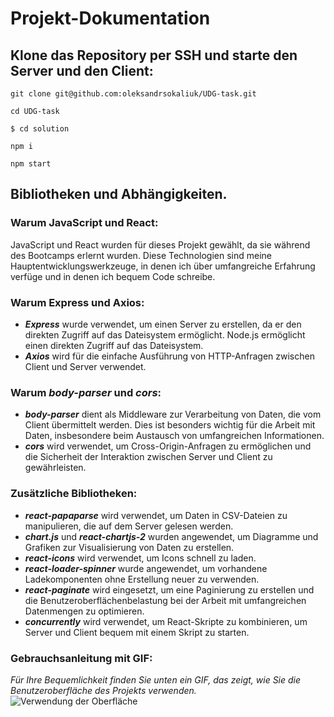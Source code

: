 # Projekt-Dokumentation

## Klone das Repository per SSH und starte den Server und den Client:

```
git clone git@github.com:oleksandrsokaliuk/UDG-task.git
```

```
cd UDG-task
```

```
$ cd solution
```

```
npm i
```

```
npm start
```

## Bibliotheken und Abhängigkeiten.

### Warum JavaScript und React:

JavaScript und React wurden für dieses Projekt gewählt, da sie während des Bootcamps erlernt wurden. Diese Technologien sind meine Hauptentwicklungswerkzeuge, in denen ich über umfangreiche Erfahrung verfüge und in denen ich bequem Code schreibe.

### Warum Express und Axios:

- _**Express**_
  wurde verwendet, um einen Server zu erstellen, da er den direkten Zugriff auf das Dateisystem ermöglicht. Node.js ermöglicht einen direkten Zugriff auf das Dateisystem.
- _**Axios**_
  wird für die einfache Ausführung von HTTP-Anfragen zwischen Client und Server verwendet.

### Warum _**body-parser**_ und _**cors**_:

- _**body-parser**_
  dient als Middleware zur Verarbeitung von Daten, die vom Client übermittelt werden. Dies ist besonders wichtig für die Arbeit mit Daten, insbesondere beim Austausch von umfangreichen Informationen.
- _**cors**_
  wird verwendet, um Cross-Origin-Anfragen zu ermöglichen und die Sicherheit der Interaktion zwischen Server und Client zu gewährleisten.

### Zusätzliche Bibliotheken:

- _**react-papaparse**_
  wird verwendet, um Daten in CSV-Dateien zu manipulieren, die auf dem Server gelesen werden.
- _**chart.js**_ und _**react-chartjs-2**_
  wurden angewendet, um Diagramme und Grafiken zur Visualisierung von Daten zu erstellen.
- _**react-icons**_
  wird verwendet, um Icons schnell zu laden.
- _**react-loader-spinner**_
  wurde angewendet, um vorhandene Ladekomponenten ohne Erstellung neuer zu verwenden.
- _**react-paginate**_
  wird eingesetzt, um eine Paginierung zu erstellen und die Benutzeroberflächenbelastung bei der Arbeit mit umfangreichen Datenmengen zu optimieren.
- _**concurrently**_
  wird verwendet, um React-Skripte zu kombinieren, um Server und Client bequem mit einem Skript zu starten.

### Gebrauchsanleitung mit GIF:

_Für Ihre Bequemlichkeit finden Sie unten ein GIF, das zeigt, wie Sie die Benutzeroberfläche des Projekts verwenden._
![Verwendung der Oberfläche](/presentation.gif)
